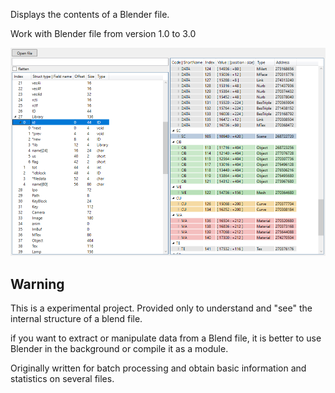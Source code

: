 
Displays the contents of a Blender file.

Work with Blender file from version 1.0 to 3.0

![](./Capture.png)

## Warning

This is a experimental project.
Provided only to understand and "see" the internal structure of a blend file.

if you want to extract or manipulate  data from a Blend file, it is better to use Blender in the background or compile it as a module.

Originally written for batch processing and obtain basic information and statistics on several files. 
